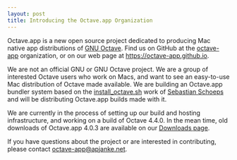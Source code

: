 ```yaml
---
layout: post
title: Introducing the Octave.app Organization
---
```


Octave.app is a new open source project dedicated to producing Mac native app distributions of [GNU Octave](https://www.gnu.org/software/octave/). Find us on GitHub at the [octave-app](https://github.com/octave-app/) organization, or on our web page at <https://octave-app.github.io>.

We are not an official GNU or GNU Octave project. We are a group of interested Octave users who work on Macs, and want to see an easy-to-use Mac distribution of Octave made available. We are building an Octave.app bundler system based on the [install_octave.sh](https://github.com/schoeps/octave_installer) work of [Sebastian Schoeps](https://github.com/schoeps) and will be distributing Octave.app builds made with it.

We are currently in the process of setting up our build and hosting infrastructure, and working on a build of Octave 4.4.0. In the mean time, old downloads of Octave.app 4.0.3 are available on our [Downloads page](/Downloads.html).

If you have questions about the project or are interested in contributing, please contact <octave-app@apjanke.net>.
